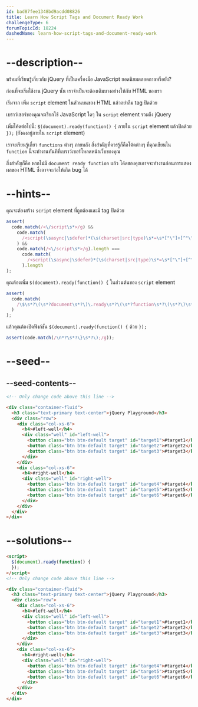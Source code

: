 ```yaml
---
id: bad87fee1348bd9acdd08826
title: Learn How Script Tags and Document Ready Work
challengeType: 6
forumTopicId: 18224
dashedName: learn-how-script-tags-and-document-ready-work
---
```


# --description--

พร้อมที่เรียนรู้เกี่ยวกับ jQuery ที่เป็นเครื่องมือ JavaScript ยอดนิยมตลอดกาลหรือยัง?

ก่อนที่จะเริ่มใช้งาน jQuery นั้น เราจำเป็นจะต้องเติมบางอย่างให้กับ HTML ของเรา

เริ่มจาก เพิ่ม `script` element ในส่วนบนของ HTML แล้วอย่าลืม tag ปิดด้วย

เบราว์เซอร์ของคุณจะเรียกใช้ JavaScript ใดๆ ใน `script` element รวมถึง jQuery

เพิ่มโค้ดต่อไปนี้: `$(document).ready(function() {` ภายใน `script` element แล้วปิดด้วย `});` (ยังคงอยู่ภายใน `script` element)

เราจะเรียนรู้เกี่ยว `functions` ต่างๆ ภายหลัง สิ่งสำคัญที่ควรรู้ก็คือโค้ดต่างๆ ที่คุณเขียนใน `function` นี้จะทำงานทันทีที่เบราว์เซอร์โหลดหน้าเว็บของคุณ 

สิ่งสำคัญก็คือ หากไม่มี `document ready function` แล้ว โค้ดของคุณอาจจะทำงานก่อนการแสดงผลของ HTML ซึ่งอาจจะก่อให้เกิด bug ได้

# --hints--

คุณจะต้องสร้าง `script` element ที่ถูกต้องและมี tag ปิดด้วย

```js
assert(
  code.match(/<\/script\s*>/g) &&
    code.match(
      /<script(\sasync|\sdefer)*(\s(charset|src|type)\s*=\s*["\"]+[^"\"]*["\"]+)*(\sasync|\sdefer)*\s*>/g
    ) &&
    code.match(/<\/script\s*>/g).length ===
      code.match(
        /<script(\sasync|\sdefer)*(\s(charset|src|type)\s*=\s*["\"]+[^"\"]*["\"]+)*(\sasync|\sdefer)*\s*>/g
      ).length
);
```

คุณต้องเพิ่ม `$(document).ready(function() {` ในส่วนต้นของ `script` element

```js
assert(
  code.match(
    /\$\s*?\(\s*?document\s*?\)\.ready\s*?\(\s*?function\s*?\(\s*?\)\s*?\{/g
  )
);
```

แล้วคุณต้องปิดฟังก์ชัน `$(document).ready(function() {` ด้วย `});`

```js
assert(code.match(/\n*?\s*?\}\s*?\);/g));
```

# --seed--

## --seed-contents--

```html
<!-- Only change code above this line -->

<div class="container-fluid">
  <h3 class="text-primary text-center">jQuery Playground</h3>
  <div class="row">
    <div class="col-xs-6">
      <h4>#left-well</h4>
      <div class="well" id="left-well">
        <button class="btn btn-default target" id="target1">#target1</button>
        <button class="btn btn-default target" id="target2">#target2</button>
        <button class="btn btn-default target" id="target3">#target3</button>
      </div>
    </div>
    <div class="col-xs-6">
      <h4>#right-well</h4>
      <div class="well" id="right-well">
        <button class="btn btn-default target" id="target4">#target4</button>
        <button class="btn btn-default target" id="target5">#target5</button>
        <button class="btn btn-default target" id="target6">#target6</button>
      </div>
    </div>
  </div>
</div>
```

# --solutions--

```html
<script>
  $(document).ready(function() {
  });
</script>
<!-- Only change code above this line -->

<div class="container-fluid">
  <h3 class="text-primary text-center">jQuery Playground</h3>
  <div class="row">
    <div class="col-xs-6">
      <h4>#left-well</h4>
      <div class="well" id="left-well">
        <button class="btn btn-default target" id="target1">#target1</button>
        <button class="btn btn-default target" id="target2">#target2</button>
        <button class="btn btn-default target" id="target3">#target3</button>
      </div>
    </div>
    <div class="col-xs-6">
      <h4>#right-well</h4>
      <div class="well" id="right-well">
        <button class="btn btn-default target" id="target4">#target4</button>
        <button class="btn btn-default target" id="target5">#target5</button>
        <button class="btn btn-default target" id="target6">#target6</button>
      </div>
    </div>
  </div>
</div>
```

